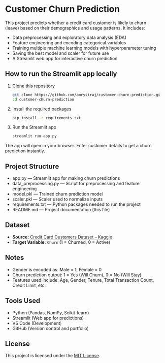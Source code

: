 # Customer Churn Prediction

This project predicts whether a credit card customer is likely to churn (leave) based on their demographics and usage patterns. It includes:

- Data preprocessing and exploratory data analysis (EDA)
- Feature engineering and encoding categorical variables
- Training multiple machine learning models with hyperparameter tuning
- Saving the best model and scaler for future use
- A Streamlit web app for interactive churn prediction

## How to run the Streamlit app locally

1. Clone this repository  
   ```bash
   git clone https://github.com/amrysiraj/customer-churn-prediction.git
   cd customer-churn-prediction

2. Install the required packages
   ```bash
   pip install -r requirements.txt

3. Run the Streamlit app
   ```bash
   streamlit run app.py

The app will open in your browser. Enter customer details to get a churn prediction instantly.

## Project Structure

- app.py — Streamlit app for making churn predictions
- data_preprocessing.py — Script for preprocessing and feature engineering
- model.pkl — Trained churn prediction model
- scaler.pkl — Scaler used to normalize inputs
- requirements.txt — Python packages needed to run the project
- README.md — Project documentation (this file)

## Dataset

- **Source:** [Credit Card Customers Dataset – Kaggle](https://www.kaggle.com/datasets/abdullah0a/telecom-customer-churn-insights-for-analysis)  
- **Target Variable:** `Churn` (1 = Churned, 0 = Active)


## Notes

- Gender is encoded as: Male = 1, Female = 0
- Churn prediction output: 1 = Yes (Will Churn), 0 = No (Will Stay)
- Features used include: Age, Gender, Tenure, Total Transaction Count, Credit Limit, etc.

## Tools Used

- Python (Pandas, NumPy, Scikit-learn)
- Streamlit (Web app for predictions)
- VS Code (Development)
- GitHub (Version control and portfolio)

## License

This project is licensed under the [MIT License](LICENSE).
